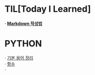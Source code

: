 # TIL[Today I Learned] 
#### · [Markdown 작성법](https://gist.github.com/ihoneymon/652be052a0727ad59601)
# PYTHON
· [기본 용어 정리](https://github.com/LoveYaeMiko/TIL/blob/main/PYTHON/%EA%B8%B0%EB%B3%B8%20%EC%9A%A9%EC%96%B4%20%EC%A0%95%EB%A6%AC.md)   
· [함수](https://github.com/LoveYaeMiko/TIL/blob/main/PYTHON/%ED%95%A8%EC%88%98.md)   
·
    
